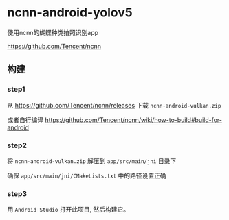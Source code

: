 # ncnn-android-yolov5

使用ncnn的蝴蝶种类拍照识别app

https://github.com/Tencent/ncnn

## 构建
### step1

从 https://github.com/Tencent/ncnn/releases 下载 `ncnn-android-vulkan.zip`

或者自行编译 https://github.com/Tencent/ncnn/wiki/how-to-build#build-for-android

### step2

将 `ncnn-android-vulkan.zip` 解压到 `app/src/main/jni` 目录下

确保 `app/src/main/jni/CMakeLists.txt` 中的路径设置正确

### step3

用 `Android Studio` 打开此项目, 然后构建它。

<!-- ## 效果

![效果](.img/screenshot2.jpg)
 -->
